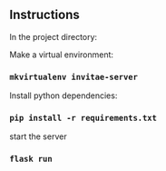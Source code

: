 ## Instructions

In the project directory:

Make a virtual environment:<br>
### `mkvirtualenv invitae-server`


Install python dependencies:<br>
### `pip install -r requirements.txt`

start the server<br>
### `flask run`